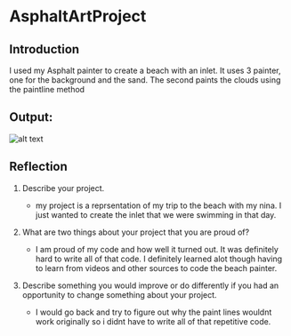 # AsphaltArtProject
## Introduction

I used my Asphalt painter to create a beach with an inlet. It uses 3 painter, one for the background and the sand. The second paints the clouds using the paintline method 

## Output:

![alt text](file:///home/chronos/u-b1affc6d83ddedbbc24392ab9fcfa61b82bfbfeb/MyFiles/Downloads/Screenshot%202024-09-10%2010.52.11%20AM.png)


## Reflection

1. Describe your project.

   - my project is a reprsentation of my trip to the beach with my nina. I just wanted to create the inlet that we were swimming in that day.

2. What are two things about your project that you are proud of?

   - I am proud of my code and how well it turned out. It was definitely hard to write all of that code. I definitely learned alot though having to learn from videos and other sources to code the beach painter. 

3. Describe something you would improve or do differently if you had an opportunity to change something about your project.

   - I would go back and try to figure out why the paint lines wouldnt work originally so i didnt have to write all of that repetitive code.  


